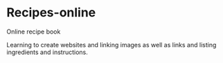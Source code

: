 # Recipes-online
Online recipe book

Learning to create websites and linking images as well as links and listing ingredients and instructions.